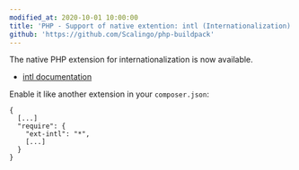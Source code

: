 ```yaml
---
modified_at: 2020-10-01 10:00:00
title: 'PHP - Support of native extention: intl (Internationalization)'
github: 'https://github.com/Scalingo/php-buildpack'
---
```


The native PHP extension for internationalization is now available.

* [intl documentation](https://www.php.net/manual/en/book.intl.php)

Enable it like another extension in your `composer.json`:

```
{
  [...]
  "require": {
    "ext-intl": "*",
    [...]
  }
}
```
